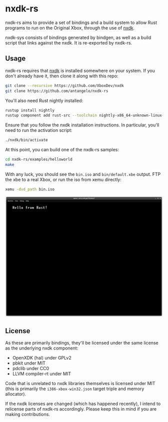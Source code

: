 # nxdk-rs

nxdk-rs aims to provide a set of bindings and a build system to allow Rust programs to run on the Original Xbox, through the use of [nxdk](https://github.com/XboxDev/nxdk).

nxdk-sys consists of bindings generated by bindgen, as well as a build script that links against the nxdk. It is re-exported by nxdk-rs.

## Usage

nxdk-rs requires that [nxdk](https://github.com/XboxDev/nxdk) is installed somewhere on your system. If you don't already have it, then clone it along with this repo:

```sh
git clone --recursive https://github.com/XboxDev/nxdk
git clone https://github.com/antangelo/nxdk-rs
```

You'll also need Rust nightly installed:

```sh
rustup install nightly
rustup component add rust-src --toolchain nightly-x86_64-unknown-linux-gnu
```

Ensure that you follow the nxdk installation instructions. In particular, you'll need to run the activation script:

```sh
./nxdk/bin/activate
```

At this point, you can build one of the nxdk-rs samples:

```sh
cd nxdk-rs/examples/helloworld
make
```

With any luck, you should see the `bin.iso` and `bin/default.xbe` output. FTP the xbe to a real Xbox, or run the iso from xemu directly:

```sh
xemu -dvd_path bin.iso
```

![Hello World!](examples/helloworld/screenshot.png)

## License

As these are primarily bindings, they'll be licensed under the same license as the underlying nxdk component:

- OpenXDK (hal) under GPLv2
- pbkit under MIT
- pdclib under CC0
- LLVM compiler-rt under MIT

Code that is unrelated to nxdk libraries themselves is licensed under MIT (this is primarily the `i386-xbox-win32.json` target triple and memory allocator).

If the nxdk licenses are changed (which has happened recently), I intend to relicense parts of nxdk-rs accordingly. Please keep this in mind if you are making contributions.
